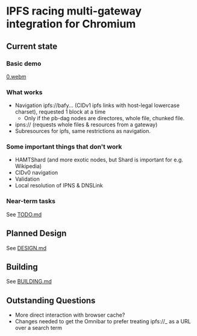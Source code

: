# IPFS racing multi-gateway integration for Chromium

## Current state

### Basic demo
[0.webm](https://user-images.githubusercontent.com/97759690/219815679-735fb053-7e20-42de-819c-6057cedfefc5.webm)


### What works
* Navigation ipfs://bafy... (CIDv1 ipfs links with host-legal lowercase charset), requested 1 block at a time
    - Only if the pb-dag nodes are directores, whole file, chunked file.
* ipns:// (requests whole files & resources from a gateway)
* Subresources for ipfs, same restrictions as navigation.

### Some important things that don't work
* HAMTShard (and more exotic nodes, but Shard is important for e.g. Wikipedia)
* CIDv0 navigation
* Validation
* Local resolution of IPNS & DNSLink

### Near-term tasks

See [TODO.md](TODO.md)

## Planned Design

See [DESIGN.md](DESIGN.md)

## Building

See [BUILDING.md](BUILDING.md)


## Outstanding Questions
 * More direct interaction with browser cache? 
 * Changes needed to get the Omnibar to prefer treating ipfs://_ as a URL over a search term
 
